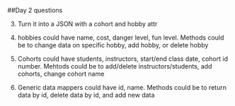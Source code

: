 ##Day 2 questions

3. Turn it into a JSON with a cohort and hobby attr

4. hobbies could have name, cost, danger level, fun level. 
Methods could be to change data on specific hobby, add hobby, or delete hobby

5. Cohorts could have students, instructors, start/end class date, cohort id number.
Mehtods could be to add/delete instructors/students, add cohorts, change cohort name

6. Generic data mappers could have id, name.
Methods could be to return data by id, delete data by id, and add new data



